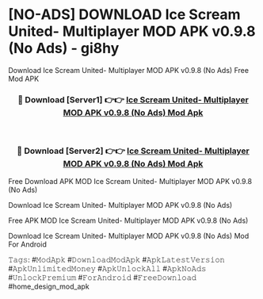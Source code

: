 # [NO-ADS] DOWNLOAD Ice Scream United- Multiplayer MOD APK v0.9.8 (No Ads) - gi8hy
Download Ice Scream United- Multiplayer MOD APK v0.9.8 (No Ads) Free Mod APK

<div align="center">
<h3>🔴 Download [Server1] 👉👉 <a href="https://apk-comot.site?title=Ice_Scream_United-_Multiplayer_MOD_APK_v0.9.8_(No_Ads)">Ice Scream United- Multiplayer MOD APK v0.9.8 (No Ads) Mod Apk</a></h3><br>

<h3>🔴 Download [Server2] 👉👉 <a href="https://apk-comot.site?title=Ice_Scream_United-_Multiplayer_MOD_APK_v0.9.8_(No_Ads)">Ice Scream United- Multiplayer MOD APK v0.9.8 (No Ads) Mod Apk</a></h3>
</div>


Free Download APK MOD Ice Scream United- Multiplayer MOD APK v0.9.8 (No Ads)

Download Ice Scream United- Multiplayer MOD APK v0.9.8 (No Ads) 

Free APK MOD Ice Scream United- Multiplayer MOD APK v0.9.8 (No Ads) 

Download Ice Scream United- Multiplayer MOD APK v0.9.8 (No Ads) Mod For Android

𝚃𝚊𝚐𝚜: #𝙼𝚘𝚍𝙰𝚙𝚔 #𝙳𝚘𝚠𝚗𝚕𝚘𝚊𝚍𝙼𝚘𝚍𝙰𝚙𝚔 #𝙰𝚙𝚔𝙻𝚊𝚝𝚎𝚜𝚝𝚅𝚎𝚛𝚜𝚒𝚘𝚗 #𝙰𝚙𝚔𝚄𝚗𝚕𝚒𝚖𝚒𝚝𝚎𝚍𝙼𝚘𝚗𝚎𝚢 #𝙰𝚙𝚔𝚄𝚗𝚕𝚘𝚌𝚔𝙰𝚕𝚕 #𝙰𝚙𝚔𝙽𝚘𝙰𝚍𝚜 #𝚄𝚗𝚕𝚘𝚌𝚔𝙿𝚛𝚎𝚖𝚒𝚞𝚖 #𝙵𝚘𝚛𝙰𝚗𝚍𝚛𝚘𝚒𝚍 #𝙵𝚛𝚎𝚎𝙳𝚘𝚠𝚗𝚕𝚘𝚊𝚍 #home_design_mod_apk